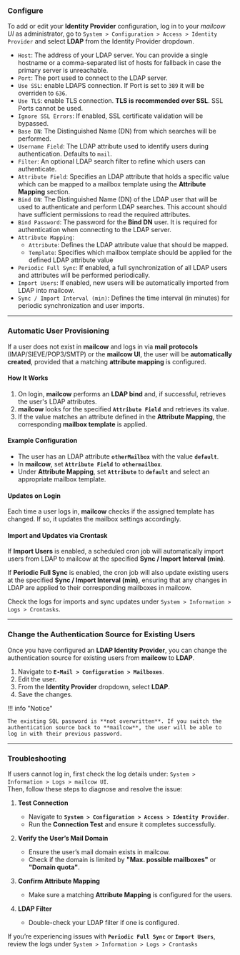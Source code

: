 ### **Configure**

To add or edit your **Identity Provider** configuration, log in to your *mailcow UI* as administrator, go to `System > Configuration > Access > Identity Provider` and select **LDAP** from the Identity Provider dropdown.

* `Host`: The address of your LDAP server. You can provide a single hostname or a comma-separated list of hosts for fallback in case the primary server is unreachable.
* `Port`: The port used to connect to the LDAP server.
* `Use SSL`: enable LDAPS connection. If Port is set to `389` it will be overriden to `636`.
* `Use TLS`: enable TLS connection. **TLS is recommended over SSL**. SSL Ports cannot be used.
* `Ignore SSL Errors`: If enabled, SSL certificate validation will be bypassed.
* `Base DN`: The Distinguished Name (DN) from which searches will be performed.
* `Username Field`: The LDAP attribute used to identify users during authentication. Defaults to `mail`.
* `Filter`: An optional LDAP search filter to refine which users can authenticate.
* `Attribute Field`: Specifies an LDAP attribute that holds a specific value which can be mapped to a mailbox template using the **Attribute Mapping** section.
* `Bind DN`: The Distinguished Name (DN) of the LDAP user that will be used to authenticate and perform LDAP searches. This account should have sufficient permissions to read the required attributes.
* `Bind Password`: The password for the **Bind DN** user. It is required for authentication when connecting to the LDAP server.
* `Attribute Mapping`:
    * `Attribute`: Defines the LDAP attribute value that should be mapped.
    * `Template`: Specifies which mailbox template should be applied for the defined LDAP attribute value
* `Periodic Full Sync`: If enabled, a full synchronization of all LDAP users and attributes will be performed periodically.
* `Import Users`: If enabled, new users will be automatically imported from LDAP into mailcow.
* `Sync / Import Interval (min)`: Defines the time interval (in minutes) for periodic synchronization and user imports.

---

### **Automatic User Provisioning**  
If a user does not exist in **mailcow** and logs in via **mail protocols** (IMAP/SIEVE/POP3/SMTP) or the **mailcow UI**, the user will be **automatically created**, provided that a matching **attribute mapping** is configured.  

#### **How It Works**  
1. On login, **mailcow** performs an **LDAP bind** and, if successful, retrieves the user's LDAP attributes.  
2. **mailcow** looks for the specified **`Attribute Field`** and retrieves its value.  
3. If the value matches an attribute defined in the **Attribute Mapping**, the corresponding **mailbox template** is applied.  

#### **Example Configuration**  
- The user has an LDAP attribute **`otherMailbox`** with the value **`default`**.  
- In **mailcow**, set **`Attribute Field`** to **`othermailbox`**.  
- Under **Attribute Mapping**, set **`Attribute`** to **`default`** and select an appropriate mailbox template.  

#### **Updates on Login**  
Each time a user logs in, **mailcow** checks if the assigned template has changed. If so, it updates the mailbox settings accordingly.  

#### **Import and Updates via Crontask**  
If **Import Users** is enabled, a scheduled cron job will automatically import users from LDAP to mailcow at the specified **Sync / Import Interval (min)**.  

If **Periodic Full Sync** is enabled, the cron job will also update existing users at the specified **Sync / Import Interval (min)**, ensuring that any changes in LDAP are applied to their corresponding mailboxes in mailcow.  

Check the logs for imports and sync updates under `System > Information > Logs > Crontasks`.

---

### **Change the Authentication Source for Existing Users**

Once you have configured an **LDAP Identity Provider**, you can change the authentication source for existing users from **mailcow** to **LDAP**.  
 
1. Navigate to **`E-Mail > Configuration > Mailboxes`**.  
2. Edit the user.  
3. From the **Identity Provider** dropdown, select **LDAP**.  
4. Save the changes.  

!!! info "Notice"

    The existing SQL password is **not overwritten**. If you switch the authentication source back to **mailcow**, the user will be able to log in with their previous password.  

---

### **Troubleshooting**

If users cannot log in, first check the log details under: `System > Information > Logs > mailcow UI`.  
Then, follow these steps to diagnose and resolve the issue:  

1. **Test Connection**  
    - Navigate to **`System > Configuration > Access > Identity Provider`**.  
    - Run the **Connection Test** and ensure it completes successfully.  

2. **Verify the User’s Mail Domain**  
    - Ensure the user’s mail domain exists in mailcow.  
    - Check if the domain is limited by **"Max. possible mailboxes"** or **"Domain quota"**.  

3. **Confirm Attribute Mapping**  
    - Make sure a matching **Attribute Mapping** is configured for the users.  

4. **LDAP Filter**  
    - Double-check your LDAP filter if one is configured.

If you’re experiencing issues with **`Periodic Full Sync`** or **`Import Users`**, review the logs under `System > Information > Logs > Crontasks`  

